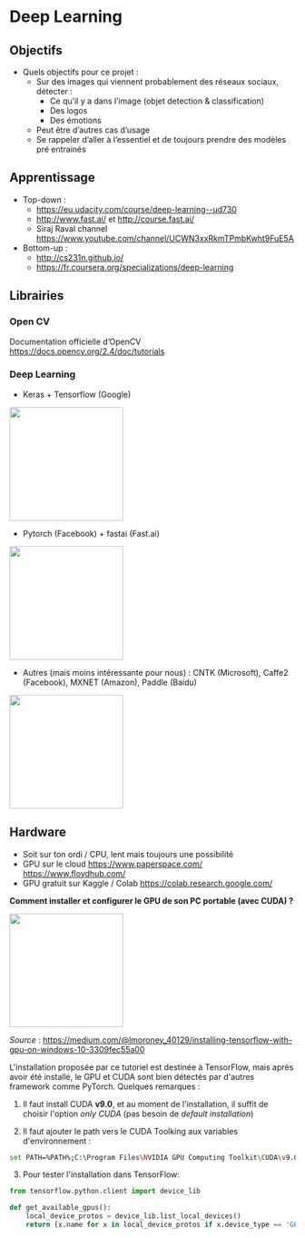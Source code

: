 # Deep Learning

## Objectifs

*	Quels objectifs pour ce projet : 
    *	Sur des images qui viennent probablement des réseaux sociaux, détecter : 
        *	Ce qu’il y a dans l’image (objet detection & classification)
        *	Des logos 
        *	Des émotions
    *	Peut être d’autres cas d’usage
    *	Se rappeler d’aller à l’essentiel et de toujours prendre des modèles pré entrainés

## Apprentissage


*	Top-down : 
    *	https://eu.udacity.com/course/deep-learning--ud730 
    *	http://www.fast.ai/  et http://course.fast.ai/
    *	Siraj Raval channel https://www.youtube.com/channel/UCWN3xxRkmTPmbKwht9FuE5A 
*	Bottom-up : 
    *	http://cs231n.github.io/ 
    *	https://fr.coursera.org/specializations/deep-learning 

## Librairies

### Open CV

Documentation officielle d’OpenCV https://docs.opencv.org/2.4/doc/tutorials 

### Deep Learning


* Keras + Tensorflow (Google)

<img src="https://blog.keras.io/img/keras-tensorflow-logo.jpg" width="200"/>

*	Pytorch (Facebook) + fastai (Fast.ai)

<img src="https://pytorch.org/static/img/logos/pytorch-logo-dark.png" width="200"/>

*	Autres (mais moins intéressante pour nous) : CNTK (Microsoft), Caffe2 (Facebook), MXNET (Amazon), Paddle (Baidu)

<img src="https://d1.awsstatic.com/Test%20Images/Kate%20Test%20Images/600x400_Caffe2_Logo.2ccdff2b2fa4883ff845e556cccf1b4baacca547.png" width="200"/>

## Hardware

*	Soit sur ton ordi / CPU, lent mais toujours une possibilité
*	GPU sur le cloud https://www.paperspace.com/ https://www.floydhub.com/ 
*	GPU gratuit sur Kaggle / Colab https://colab.research.google.com/ 

**Comment installer et configurer le GPU de son PC portable (avec CUDA) ?**

<img src="https://upload.wikimedia.org/wikipedia/en/thumb/b/b9/Nvidia_CUDA_Logo.jpg/300px-Nvidia_CUDA_Logo.jpg" width="200"/>

*Source* : https://medium.com/@lmoroney_40129/installing-tensorflow-with-gpu-on-windows-10-3309fec55a00

L'installation proposée par ce tutoriel est destinée à TensorFlow, mais après avoir été installé, le GPU et CUDA sont bien détectés par d'autres framework comme PyTorch. Quelques remarques :

1. Il faut install CUDA **v9.0**, et au moment de l'installation, il suffit de choisir l'option  *only CUDA* (pas besoin de *default installation*)

2. Il faut ajouter le path vers le CUDA Toolking aux variables d'environnement :

```sh
set PATH=%PATH%;C:\Program Files\NVIDIA GPU Computing Toolkit\CUDA\v9.0\bin
```

3. Pour tester l'installation dans TensorFlow:

```python
from tensorflow.python.client import device_lib

def get_available_gpus():
    local_device_protos = device_lib.list_local_devices()
    return [x.name for x in local_device_protos if x.device_type == 'GPU']
```